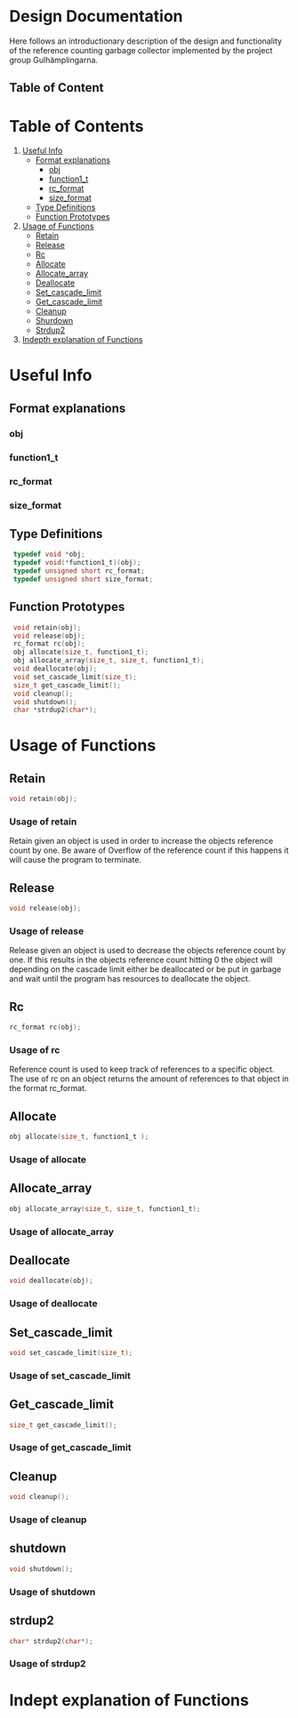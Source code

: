 # Design Documentation
Here follows an introductionary description of the design and functionality of the reference counting garbage collector implemented
by the project group Gulhämplingarna.

## Table of Content
# Table of Contents
1. [Useful Info](#Uinfo)
    - [Format explanations](#format)
      - [obj](#obj)
	  - [function1_t](#function1_t)
	  - [rc_format](#rc_format)
	  - [size_format](#size_format)
    - [Type Definitions](#typedef)
    - [Function Prototypes](#func-prot)
2. [Usage of Functions](#use-func")
	- [Retain](#retain)
	- [Release](#release)
	- [Rc](#rc)
	- [Allocate](#allocate)
	- [Allocate_array](#allocate_array)
	- [Deallocate](#deallocate)
	- [Set_cascade_limit](#set_casc)
	- [Get_cascade_limit](#get_casc)
	- [Cleanup](#cleanup)
	- [Shurdown](#shutdown)
	- [Strdup2](#strdup2)
3. [Indepth explanation of Functions](#exp-func)


# Useful Info <a name = "Uinfo"></a>
## Format explanations <a name = "format"></a>
### obj <a name = "obj"></a>
### function1_t <a name = "function1_t"></a>
### rc_format <a name = "rc_format"></a>
### size_format <a name = "size_format"></a>

## Type Definitions <a name = "typedef"></a>
```c
 typedef void *obj;
 typedef void(*function1_t)(obj);
 typedef unsigned short rc_format;
 typedef unsigned short size_format;
```
## Function Prototypes <a name = "func-prot"></a>
```c
 void retain(obj);
 void release(obj);
 rc_format rc(obj);
 obj allocate(size_t, function1_t);
 obj allocate_array(size_t, size_t, function1_t);
 void deallocate(obj);
 void set_cascade_limit(size_t);
 size_t get_cascade_limit();
 void cleanup();
 void shutdown();
 char *strdup2(char*);
```

# Usage of Functions <a name = "use-func"></a>
## Retain <a name = "retain"></a>
```c
void retain(obj);
```
### Usage of retain
Retain given an object is used in order to increase the objects reference count by one.
Be aware of Overflow of the reference count if this happens it will cause the program to terminate.

## Release <a name = "release"></a>
```c
void release(obj);
```
### Usage of release
Release given an object is used to decrease the objects reference count by one.
If this results in the objects reference count hitting 0 the object will depending on the cascade limit either be deallocated or be put in garbage and wait until the program has resources to deallocate the object.

## Rc <a name = "rc"></a>
```c
rc_format rc(obj);
```
### Usage of rc
Reference count is used to keep track of references to a specific object.
The use of rc on an object returns the amount of references to that object in the format rc_format.

## Allocate <a name = "allocate"></a>
```c
obj allocate(size_t, function1_t );
```
### Usage of allocate

## Allocate_array <a name = "allocate_array"></a>
```c
obj allocate_array(size_t, size_t, function1_t);
```
### Usage of allocate_array


## Deallocate <a name = "deallocate"></a>
```c
void deallocate(obj);
```
### Usage of deallocate

## Set_cascade_limit <a name = "set_casc"></a>
```c
void set_cascade_limit(size_t);
```
### Usage of set_cascade_limit

## Get_cascade_limit <a name = "get_casc"></a>
```c
size_t get_cascade_limit();
```
### Usage of get_cascade_limit

## Cleanup <a name = "cleanup"></a>
```c
void cleanup();
```
### Usage of cleanup

## shutdown <a name = "shutdown"></a>
```c
void shutdown();
```
### Usage of shutdown

## strdup2 <a name = "strdup2"></a>
```c
char* strdup2(char*);
```
### Usage of strdup2

# Indept explanation of Functions <a name = "exp-func"></a>

